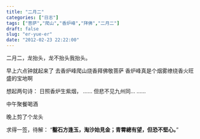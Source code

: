 ```yaml
---
title: "二月二"
categories: ["日志"]
tags: ["菩萨","爬山","香炉峰","拜佛","二月二"]
draft: false
slug: "er-yue-er"
date: "2012-02-23 22:22:00"
---
```


二月二，龙抬头，龙不抬头我抬头。

早上六点钟就起来了
去香炉峰爬山烧香拜佛敬菩萨
香炉峰真是个烟雾缭绕香火旺盛的宝地啊

想起两句诗：
日照香炉生紫烟，
……
但悲不见九州同…
……

中午聚餐喝酒

晚上剪了个龙头

求得一签，待解：
“<strong>鑿石方逢玉，淘沙始見金；青霄總有望，但恐不堅心。</strong>”
